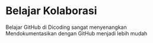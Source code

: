 Belajar Kolaborasi
==
Belajar GitHub di Dicoding sangat menyenangkan<br>
Mendokumentasikan dengan GitHub menjadi lebih mudah
